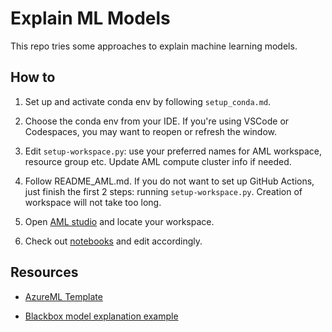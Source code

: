 # Explain ML Models

This repo tries some approaches to explain machine learning models.

## How to

1. Set up and activate conda env by following `setup_conda.md`.

1. Choose the conda env from your IDE. If you're using VSCode or Codespaces, you may want to reopen or refresh the window.

1. Edit `setup-workspace.py`: use your preferred names for AML workspace, resource group etc. Update AML compute cluster info if needed.

1. Follow README_AML.md. If you do not want to set up GitHub Actions, just finish the first 2 steps: running `setup-workspace.py`. Creation of workspace will not take too long.

1. Open [AML studio](https://ml.azure.com) and locate your workspace.

1. Check out [notebooks](notebooks) and edit accordingly.

## Resources

* [AzureML Template](https://github.com/Azure/azureml-template)

* [Blackbox model explanation example](https://github.com/interpretml/interpret/blob/develop/examples/python/notebooks/Explaining%20Blackbox%20Classifiers.ipynb)

